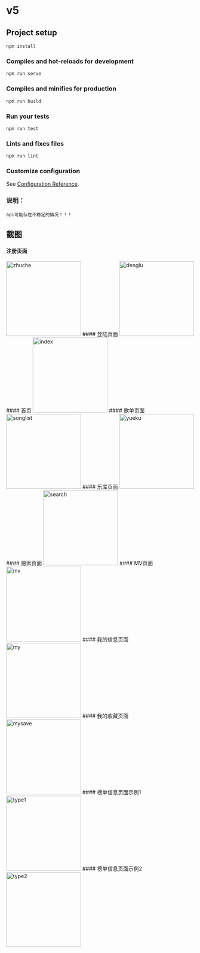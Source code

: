 # v5

## Project setup
```
npm install
```

### Compiles and hot-reloads for development
```
npm run serve
```

### Compiles and minifies for production
```
npm run build
```

### Run your tests
```
npm run test
```

### Lints and fixes files
```
npm run lint
```

### Customize configuration
See [Configuration Reference](https://cli.vuejs.org/config/).
### 说明：
```
api可能存在不稳定的情况！！！
```
## 截图
#### 注册页面
<img src='https://github.com/lorf999/musicApp/blob/master/sree/zhuche.png' width='200' alt='zhuche'>
####  登陆页面
<img src='https://github.com/lorf999/musicApp/blob/master/sree/denglu.png' width='200' alt='denglu'>
####  首页
<img src='https://github.com/lorf999/musicApp/blob/master/sree/index.png' width='200' alt='index'>
####  歌单页面
<img src='https://github.com/lorf999/musicApp/blob/master/sree/songlist.png' width='200' alt='songlist'>
####  乐库页面
<img src='https://github.com/lorf999/musicApp/blob/master/sree/yueku.png' width='200' alt='yueku'>
####  搜索页面
<img src='https://github.com/lorf999/musicApp/blob/master/sree/search.png' width='200' alt='search'>
####  MV页面
<img src='https://github.com/lorf999/musicApp/blob/master/sree/mv.png' width='200' alt='mv'>
####  我的信息页面
<img src='https://github.com/lorf999/musicApp/blob/master/sree/my.png' width='200' alt='my'>
####  我的收藏页面
<img src='https://github.com/lorf999/musicApp/blob/master/sree/mysave.png' width='200' alt='mysave'>
####  榜单信息页面示例1
<img src='https://github.com/lorf999/musicApp/blob/master/sree/type1.png' width='200' alt='type1'>
####  榜单信息页面示例2
<img src='https://github.com/lorf999/musicApp/blob/master/sree/type2.png' width='200' alt='type2'>
